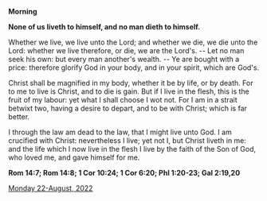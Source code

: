 **Morning**

**None of us liveth to himself, and no man dieth to himself.**
 
Whether we live, we live unto the Lord; and whether we die, we die unto the Lord: whether we live therefore, or die, we are the Lord's. -- Let no man seek his own: but every man another's wealth. -- Ye are bought with a price: therefore glorify God in your body, and in your spirit, which are God's.
 
Christ shall be magnified in my body, whether it be by life, or by death. For to me to live is Christ, and to die is gain. But if I live in the flesh, this is the fruit of my labour: yet what I shall choose I wot not. For I am in a strait betwixt two, having a desire to depart, and to be with Christ; which is far better.
 
I through the law am dead to the law, that I might live unto God. I am crucified with Christ: nevertheless I live; yet not I, but Christ liveth in me: and the life which I now live in the flesh I live by the faith of the Son of God, who loved me, and gave himself for me.  

**Rom 14:7; Rom 14:8; 1 Cor 10:24; 1 Cor 6:20; Phl 1:20-23; Gal 2:19,20**

[Monday 22-August, 2022](https://t.me/daily_light)
